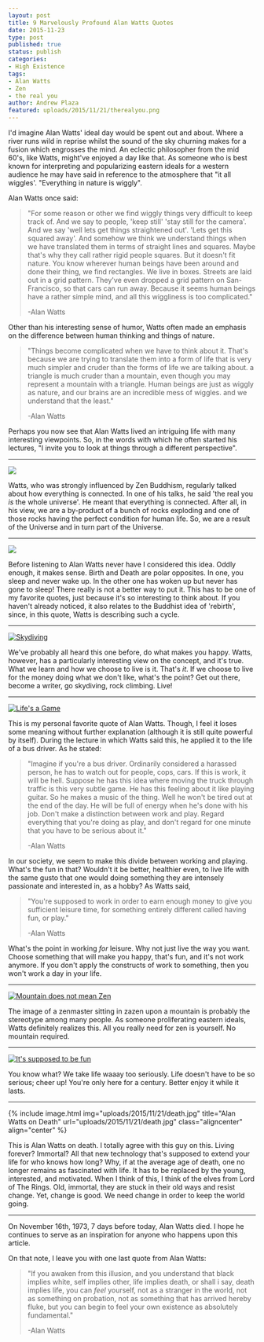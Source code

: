```yaml
---
layout: post
title: 9 Marvelously Profound Alan Watts Quotes
date: 2015-11-23
type: post
published: true
status: publish
categories:
- High Existence
tags:
- Alan Watts
- Zen
- the real you
author: Andrew Plaza
featured: uploads/2015/11/21/therealyou.png
---
```

I'd imagine Alan Watts' ideal day would be spent out and about. Where a river runs wild in reprise whilst the sound of the sky churning makes for a fusion which engrosses the mind. An eclectic philosopher from the mid 60's, like Watts, might've enjoyed a day like that. As someone who is best known for interpreting and popularizing eastern ideals for a western audience he may have said in reference to the atmosphere that "it all wiggles'. "Everything in nature is wiggly".

Alan Watts once said:
>"For some reason or other we find wiggly things very difficult to keep track of. And we say to people, 'keep still' 'stay still for the camera'. And we say 'well lets get things straightened out'. 'Lets get this squared away'. And somehow we think we understand things when we have translated them in terms of straight lines and squares. Maybe that's why they call rather rigid people squares. But it doesn't fit nature. You know wherever human beings have been around and done their thing, we find rectangles. We live in boxes. Streets are laid out in a grid pattern. They've even dropped a grid pattern on San-Francisco, so that cars can run away. Because it seems human beings have a rather simple mind, and all this wiggliness is too complicated."
>
>-Alan Watts

Other than his interesting sense of humor, Watts often made an emphasis on the difference between human thinking and things of nature.

>"Things become complicated when we have to think about it. That's because we are trying to translate them into a form of life that is very much simpler and cruder than the forms of life we are talking about. a triangle is much cruder than a mountain, even though you may represent a mountain with a triangle. Human beings are just as wiggly as nature, and our brains are an incredible mess of wiggles. and we understand that the least."
>
>-Alan Watts

Perhaps you now see that Alan Watts lived an intriguing life with many interesting viewpoints. So, in the words with which he often started his lectures, "I invite you to look at things through a different perspective".


- - -


<a class = "lightbox" href="{{site.url}}uploads/2015/11/21/therealyou.png"><img src="{{site.url}}uploads/2015/11/21/therealyou.png" class="aligncenter"></a>


Watts, who was strongly influenced by Zen Buddhism, regularly talked about how everything is connected. In one of his talks, he said 'the real you *is* the whole universe'. He meant that everything is connected. After all, in his view, we are a by-product of a bunch of rocks exploding and one of those rocks having the perfect condition for human life. So, we are a result of the Universe and in turn part of the Universe.


- - -


<a class = "lightbox" href="{{site.url}}uploads/2015/11/21/sleepandneverwakeup.png"><img src="{{site.url}}uploads/2015/11/21/sleepandneverwakeup.png" class="aligncenter"></a>


Before listening to Alan Watts never have I considered this idea. Oddly enough, it makes sense. Birth and Death are polar opposites. In one, you sleep and never wake up. In the other one has woken up but never has gone to sleep! There really is not a better way to put it. This has to be one of my favorite quotes, just because it's so interesting to think about. If you haven't already noticed, it also relates to the Buddhist idea of 'rebirth', since, in this quote, Watts is describing such a cycle.


- - -


<a class="lightbox" href="{{site.url}}uploads/2015/11/21/skydiving.png"><img src="{{site.url}}uploads/2015/11/21/skydiving.png" alt="Skydiving" class="aligncenter"></img></a>


We've probably all heard this one before, do what makes you happy. Watts, however, has a particularly interesting view on the concept, and it's true. What we learn and how we choose to live is it. That's *it*. If we choose to live for the money doing what we don't like, what's the point? Get out there, become a writer, go skydiving, rock climbing. Live!


- - -


<a class="lightbox" href="{{site.url}}uploads/2015/11/21/lifesagame.png"><img src="{{site.url}}uploads/2015/11/21/lifesagame.png" alt="Life's a Game" class="aligncenter"></img></a>


This is my personal favorite quote of Alan Watts. Though, I feel it loses some meaning without further explanation (although it is still quite powerful by itself). During the lecture in which Watts said this, he applied it to the life of a bus driver. As he stated: 
>"Imagine if you're a bus driver. Ordinarily considered a harassed person, he has to watch out for people, cops, cars. If this is work, it will be hell. Suppose he has this idea where moving the truck through traffic is this very subtle game. He has this feeling about it like playing guitar. So he makes a music of the thing. Well he won't be tired out at the end of the day. He will be full of energy when he's done with his job. Don't make a distinction between work and play. Regard everything that you're doing as play, and don't regard for one minute that you have to be serious about it."
>
>-Alan Watts

In our society, we seem to make this divide between working and playing. What's the fun in that? Wouldn't it be better, healthier even, to live life with the same gusto that one would doing something they are intensely passionate and interested in, as a hobby? As Watts said, 
>"You're supposed to work in order to earn enough money to give you sufficient leisure time, for something entirely different called having fun, or play."
>
>-Alan Watts

What's the point in working *for* leisure. Why not just live the way you want. Choose something that will make you happy, that's fun, and it's not work anymore. If you don't apply the constructs of work to something, then you won't work a day in your life.


- - -

<a class="lightbox" href="{{site.url}}uploads/2015/11/21/zenmountain.png"><img src="{{site.url}}uploads/2015/11/21/zenmountain.png" alt="Mountain does not mean Zen" class="aligncenter"></img></a>

The image of a zenmaster sitting in zazen upon a mountain is probably the stereotype among many people. As someone proliferating eastern ideals, Watts definitely realizes this. All you really need for zen is yourself. No mountain required.

- - -

<a class="lightbox" href="{{site.url}}uploads/2015/11/21/funnygods.png"><img src="{{site.url}}uploads/2015/11/21/funnygods.png" alt="It's supposed to be fun" class="aligncenter"></img></a>

You know what? We take life waaay too seriously. Life doesn't have to be so serious; cheer up! You're only here for a century. Better enjoy it while it lasts.

- - -

{% include image.html img="uploads/2015/11/21/death.jpg" title="Alan Watts on Death" url="uploads/2015/11/21/death.jpg" class="aligncenter" align="center" %}

This is Alan Watts on death. I totally agree with this guy on this. Living forever? Immortal? All that new technology that's supposed to extend your life for who knows how long? Why, if at the average age of death, one no longer remains as fascinated with life. It has to be replaced by the young, interested, and motivated. When I think of this, I think of the elves from Lord of The Rings. Old, immortal, they are stuck in their old ways and resist change. Yet, change is good. We need change in order to keep the world going.


- - -

On November 16th, 1973, 7 days before today, Alan Watts died. I hope he continues to serve as an inspiration for anyone who happens upon this article.

On that note, I leave you with one last quote from Alan Watts:
>"If you awaken from this illusion, and you understand that black implies white, self implies other, life implies death, or shall i say, death implies life, you can *feel* yourself, not as a stranger in the world, not as something on probation, not as something that has arrived hereby fluke, but you can begin to feel your own existence as absolutely fundamental."
>
>-Alan Watts





